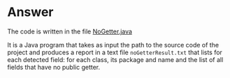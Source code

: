 # Answer

The code is written in the file [NoGetter.java](./NoGetter.java)

It is a Java program that takes as input the path to the source code of the project and produces a report in a text file `noGetterResult.txt` that lists for each detected field: for each class, its package and name and the list of all fields that have no public getter.